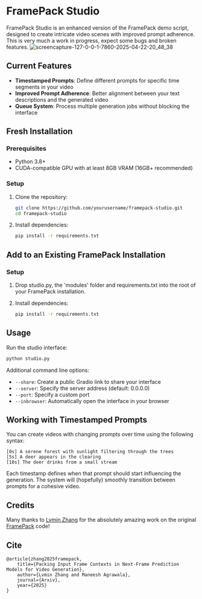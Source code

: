 # FramePack Studio

FramePack Studio is an enhanced version of the FramePack demo script, designed to create intricate video scenes with improved prompt adherence. This is very much a work in progress, expect some bugs and broken features. 
![screencapture-127-0-0-1-7860-2025-04-22-20_48_38](https://github.com/user-attachments/assets/96925b79-9edf-4260-bf5b-8b30201ddca4)

## Current Features

- **Timestamped Prompts**: Define different prompts for specific time segments in your video
- **Improved Prompt Adherence**: Better alignment between your text descriptions and the generated video
- **Queue System**: Process multiple generation jobs without blocking the interface

## Fresh Installation

### Prerequisites

- Python 3.8+
- CUDA-compatible GPU with at least 8GB VRAM (16GB+ recommended)

### Setup

1. Clone the repository:
   ```bash
   git clone https://github.com/yourusername/framepack-studio.git
   cd framepack-studio
   ```

2. Install dependencies:
   ```bash
   pip install -r requirements.txt
   ```

## Add to an Existing FramePack Installation

### Setup

1. Drop studio.py, the 'modules' folder and requirements.txt into the root of your FramePack installation.

2. Install dependencies:
   ```bash
   pip install -r requirements.txt
   ```

## Usage

Run the studio interface:

```bash
python studio.py
```

Additional command line options:
- `--share`: Create a public Gradio link to share your interface
- `--server`: Specify the server address (default: 0.0.0.0)
- `--port`: Specify a custom port
- `--inbrowser`: Automatically open the interface in your browser

## Working with Timestamped Prompts

You can create videos with changing prompts over time using the following syntax:

```
[0s] A serene forest with sunlight filtering through the trees
[5s] A deer appears in the clearing
[10s] The deer drinks from a small stream
```

Each timestamp defines when that prompt should start influencing the generation. The system will (hopefully) smoothly transition between prompts for a cohesive video.

## Credits
Many thanks to [Lvmin Zhang](https://github.com/lllyasviel) for the absolutely amazing work on the original [FramePack](https://github.com/lllyasviel/FramePack) code!

## Cite

    @article{zhang2025framepack,
        title={Packing Input Frame Contexts in Next-Frame Prediction Models for Video Generation},
        author={Lvmin Zhang and Maneesh Agrawala},
        journal={Arxiv},
        year={2025}
    }

